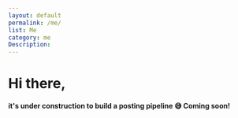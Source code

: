```yaml
---
layout: default
permalink: /me/
list: Me
category: me
Description:
---
```



# Hi there,

#### it's under construction to build a posting pipeline 😅 Coming soon!


